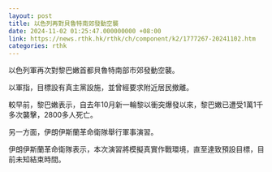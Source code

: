 ```yaml
---
layout: post
title: 以色列再對貝魯特南郊發動空襲
date: 2024-11-02 01:25:47.000000000 +08:00
link: https://news.rthk.hk/rthk/ch/component/k2/1777267-20241102.htm
categories: rthk
---
```


以色列軍再次對黎巴嫩首都貝魯特南部市郊發動空襲。

以軍指，目標設有真主黨設施，並曾經要求附近居民撤離。

較早前，黎巴嫩表示，自去年10月新一輪黎以衝突爆發以來，黎巴嫩已遭受1萬1千多次襲擊，2800多人死亡。

另一方面，伊朗伊斯蘭革命衛隊舉行軍事演習。

伊朗伊斯蘭革命衛隊表示，本次演習將模擬真實作戰環境，直至達致預設目標，目前未知結束時間。
